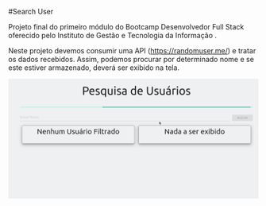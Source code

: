 #Search User

Projeto final do primeiro módulo do Bootcamp Desenvolvedor Full Stack oferecido pelo Instituto de Gestão e Tecnologia da Informação .

Neste projeto devemos consumir uma API (https://randomuser.me/) e tratar os dados recebidos. Assim, podemos procurar por determinado nome e se este estiver armazenado, deverá ser exibido na tela.

![enter image description here](https://github.com/pierrecampos/searchUser/blob/master/User%20Search%20Example.gif?raw=true)
